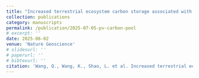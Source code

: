 ```yaml
---
title: "Increased terrestrial ecosystem carbon storage associated with global utility-scale photovoltaic installation"
collection: publications
category: manuscripts
permalink: /publication/2025-07-05-pv-carbon-pool
# excerpt: ''
date: 2025-06-02
venue: 'Nature Geoscience'
# slidesurl: ''
# paperurl: ''
# bibtexurl: ''
citation: 'Wang, Q., Wang, K., Shao, L. et al. Increased terrestrial ecosystem carbon storage associated with global utility-scale photovoltaic installation. Nat. Geosci. (2025). https://doi.org/10.1038/s41561-025-01715-2'
---
```

